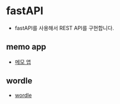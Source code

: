 # fastAPI

- fastAPI를 사용해서 REST API를 구현합니다.

## memo app

- [메모 앱](https://memos-1-w0452371.deta.app/)

## wordle

- [wordle](https://wordle-1-h4056952.deta.app/wordle/)
